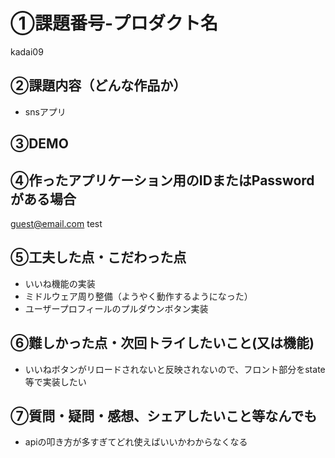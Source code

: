 # ①課題番号-プロダクト名
kadai09

## ②課題内容（どんな作品か）

- snsアプリ

## ③DEMO


## ④作ったアプリケーション用のIDまたはPasswordがある場合

guest@email.com
test

## ⑤工夫した点・こだわった点

- いいね機能の実装
- ミドルウェア周り整備（ようやく動作するようになった）
- ユーザープロフィールのプルダウンボタン実装

## ⑥難しかった点・次回トライしたいこと(又は機能)

- いいねボタンがリロードされないと反映されないので、フロント部分をstate等で実装したい


## ⑦質問・疑問・感想、シェアしたいこと等なんでも
- apiの叩き方が多すぎてどれ使えばいいかわからなくなる
